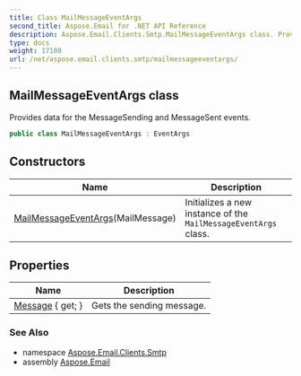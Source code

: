 ```yaml
---
title: Class MailMessageEventArgs
second_title: Aspose.Email for .NET API Reference
description: Aspose.Email.Clients.Smtp.MailMessageEventArgs class. Provides data for the MessageSending and MessageSent events
type: docs
weight: 17100
url: /net/aspose.email.clients.smtp/mailmessageeventargs/
---
```

## MailMessageEventArgs class

Provides data for the MessageSending and MessageSent events.

```csharp
public class MailMessageEventArgs : EventArgs
```

## Constructors

| Name | Description |
| --- | --- |
| [MailMessageEventArgs](mailmessageeventargs/)(MailMessage) | Initializes a new instance of the `MailMessageEventArgs` class. |

## Properties

| Name | Description |
| --- | --- |
| [Message](../../aspose.email.clients.smtp/mailmessageeventargs/message/) { get; } | Gets the sending message. |

### See Also

* namespace [Aspose.Email.Clients.Smtp](../../aspose.email.clients.smtp/)
* assembly [Aspose.Email](../../)


